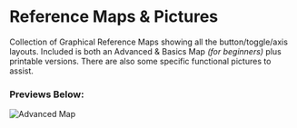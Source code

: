 # Reference Maps & Pictures #

Collection of Graphical Reference Maps showing all the button/toggle/axis layouts. Included is both an Advanced & Basics Map _(for beginners)_ plus printable versions. There are also some specific functional pictures to assist.

### Previews Below: ###

![Advanced Map](https://github.com/Aussiedroid/AD-ED-EnhancedWarthogScript/blob/beta/Maps/Advanced-Map.jpg "Advanced Map (Full)")
